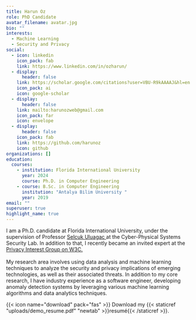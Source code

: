 ```yaml
---
title: Harun Oz
role: PhD Candidate
avatar_filename: avatar.jpg
bio: ""
interests:
  - Machine Learning
  - Security and Privacy
social:
  - icon: linkedin
    icon_pack: fab
    link: https://www.linkedin.com/in/ozharun/
  - display:
      header: false
    link: https://scholar.google.com/citations?user=VBU-R9kAAAAJ&hl=en
    icon_pack: ai
    icon: google-scholar
  - display:
      header: false
    link: mailto:harunozweb@gmail.com
    icon_pack: far
    icon: envelope
  - display:
      header: false
    icon_pack: fab
    link: https://github.com/harunoz
    icon: github
organizations: []
education:
  courses:
    - institution: Florida International University
      year: 2024
      course: Ph.D. in Computer Engineering
    - course: B.Sc. in Computer Engineering
      institution: "Antalya Bilim University "
      year: 2019
email: ""
superuser: true
highlight_name: true
---
```

I am a Ph.D. candidate at Florida International University, under the supervision of Professor [Selcuk Uluagac ](https://web.eng.fiu.edu/selcuk/)at the Cyber-Physical Systems Security Lab. In addition to that, I recently became an invited expert at the [Privacy Interest Group on W3C. ](https://www.w3.org/groups/ig/privacy/ipr/)\
\
My research area involves using data analysis and machine learning techniques to analyze the security and privacy implications of emerging technologies, as well as their associated threats. In addition to my core research, I have industry experience as a software engineer, developing anomaly detection systems by leveraging various machine learning algorithms and data analytics techniques.

{{< icon name="download" pack="fas" >}} Download my {{< staticref "uploads/demo_resume.pdf" "newtab" >}}resumé{{< /staticref >}}.